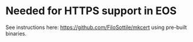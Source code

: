# Needed for HTTPS support in EOS

See instructions here: https://github.com/FiloSottile/mkcert using pre-built binaries.
